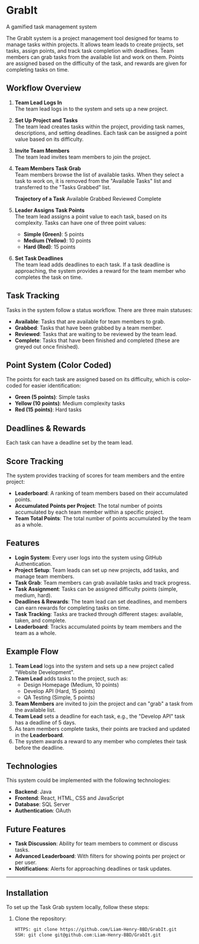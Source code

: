 # GrabIt
A gamified task management system


The GrabIt system is a project management tool designed for teams to manage tasks within projects. It allows team leads to create projects, set tasks, assign points, and track task completion with deadlines. Team members can grab tasks from the available list and work on them. Points are assigned based on the difficulty of the task, and rewards are given for completing tasks on time.

## Workflow Overview

1. **Team Lead Logs In**  
   The team lead logs in to the system and sets up a new project.
   
2. **Set Up Project and Tasks**  
   The team lead creates tasks within the project, providing task names, descriptions, and setting deadlines. Each task can be assigned a point value based on its difficulty.

3. **Invite Team Members**  
   The team lead invites team members to join the project.

4. **Team Members Task Grab**  
   Team members browse the list of available tasks. When they select a task to work on, it is removed from the "Available Tasks" list and transferred to the "Tasks Grabbed" list.

   **Trajectory of a Task**
   Available
   Grabbed
   Reviewed
   Complete

5. **Leader Assigns Task Points**  
   The team lead assigns a point value to each task, based on its complexity. Tasks can have one of three point values:
   
   - **Simple (Green)**: 5 points
   - **Medium (Yellow)**: 10 points
   - **Hard (Red)**: 15 points

6. **Set Task Deadlines**  
   The team lead adds deadlines to each task. If a task deadline is approaching, the system provides a reward for the team member who completes the task on time.

## Task Tracking

Tasks in the system follow a status workflow. There are three main statuses:

- **Available**: Tasks that are available for team members to grab.
- **Grabbed**: Tasks that have been grabbed by a team member.
- **Reviewed**: Tasks that are waiting to be reviewed by the team lead.
- **Complete**: Tasks that have been finished and completed (these are greyed out once finished).

## Point System (Color Coded)

The points for each task are assigned based on its difficulty, which is color-coded for easier identification:

- **Green (5 points)**: Simple tasks
- **Yellow (10 points)**: Medium complexity tasks
- **Red (15 points)**: Hard tasks

## Deadlines & Rewards

Each task can have a deadline set by the team lead.

## Score Tracking

The system provides tracking of scores for team members and the entire project:

- **Leaderboard**: A ranking of team members based on their accumulated points.
- **Accumulated Points per Project**: The total number of points accumulated by each team member within a specific project.
- **Team Total Points**: The total number of points accumulated by the team as a whole.

## Features

- **Login System**: Every user logs into the system using GitHub Authentication.
- **Project Setup**: Team leads can set up new projects, add tasks, and manage team members.
- **Task Grab**: Team members can grab available tasks and track progress.
- **Task Assignment**: Tasks can be assigned difficulty points (simple, medium, hard).
- **Deadlines & Rewards**: The team lead can set deadlines, and members can earn rewards for completing tasks on time.
- **Task Tracking**: Tasks are tracked through different stages: available, taken, and complete.
- **Leaderboard**: Tracks accumulated points by team members and the team as a whole.

## Example Flow

1. **Team Lead** logs into the system and sets up a new project called "Website Development".
2. **Team Lead** adds tasks to the project, such as:
   - Design Homepage (Medium, 10 points)
   - Develop API (Hard, 15 points)
   - QA Testing (Simple, 5 points)
3. **Team Members** are invited to join the project and can "grab" a task from the available list.
4. **Team Lead** sets a deadline for each task, e.g., the "Develop API" task has a deadline of 5 days.
5. As team members complete tasks, their points are tracked and updated in the **Leaderboard**.
6. The system awards a reward to any member who completes their task before the deadline.

## Technologies

This system could be implemented with the following technologies:

- **Backend**: Java
- **Frontend**: React, HTML, CSS and JavaScript
- **Database**: SQL Server
- **Authentication**: OAuth

## Future Features

- **Task Discussion**: Ability for team members to comment or discuss tasks.
- **Advanced Leaderboard**: With filters for showing points per project or per user.
- **Notifications**: Alerts for approaching deadlines or task updates.

---

## Installation

To set up the Task Grab system locally, follow these steps:

1. Clone the repository:

   ```bash
   HTTPS: git clone https://github.com/Liam-Henry-BBD/GrabIt.git
   SSH: git clone git@github.com:Liam-Henry-BBD/GrabIt.git

   